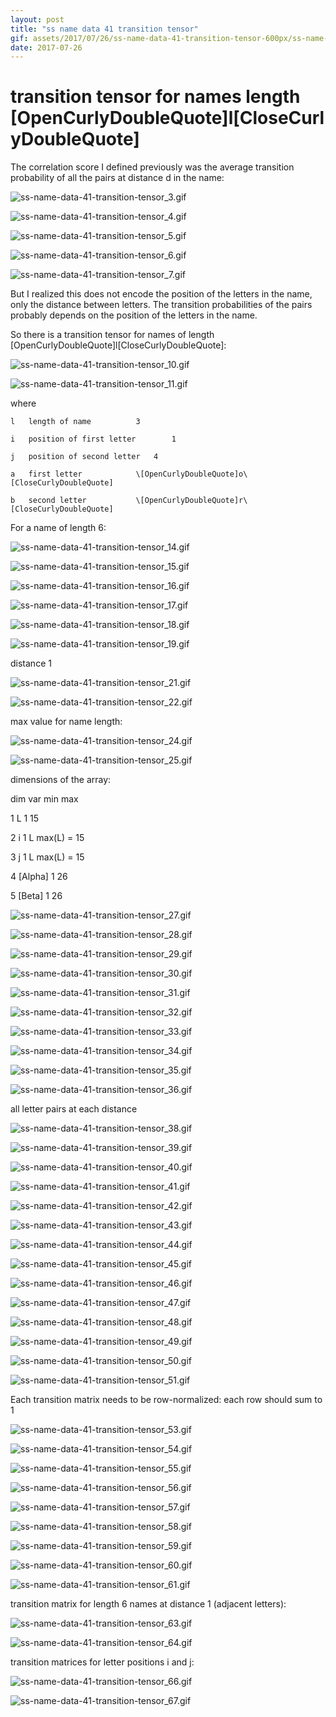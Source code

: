 ```yaml
---
layout: post
title: "ss name data 41 transition tensor"
gif: assets/2017/07/26/ss-name-data-41-transition-tensor-600px/ss-name-data-41-transition-tensor_67.gif
date: 2017-07-26
---
```


# transition tensor for names length \[OpenCurlyDoubleQuote]l\[CloseCurlyDoubleQuote]

The correlation score I defined previously was the average transition probability of all the pairs at distance d in the name:

![ss-name-data-41-transition-tensor_3.gif](../../../assets/2017/07/26/ss-name-data-41-transition-tensor-600px/ss-name-data-41-transition-tensor_3.gif)

![ss-name-data-41-transition-tensor_4.gif](../../../assets/2017/07/26/ss-name-data-41-transition-tensor-600px/ss-name-data-41-transition-tensor_4.gif)

![ss-name-data-41-transition-tensor_5.gif](../../../assets/2017/07/26/ss-name-data-41-transition-tensor-600px/ss-name-data-41-transition-tensor_5.gif)

![ss-name-data-41-transition-tensor_6.gif](../../../assets/2017/07/26/ss-name-data-41-transition-tensor-600px/ss-name-data-41-transition-tensor_6.gif)

![ss-name-data-41-transition-tensor_7.gif](../../../assets/2017/07/26/ss-name-data-41-transition-tensor-600px/ss-name-data-41-transition-tensor_7.gif)

But I realized this does not encode the position of the letters in the name, only the distance between letters. The transition probabilities of the pairs probably depends on the position of the letters in the name.

So there is a transition tensor for names of length \[OpenCurlyDoubleQuote]l\[CloseCurlyDoubleQuote]:

![ss-name-data-41-transition-tensor_10.gif](../../../assets/2017/07/26/ss-name-data-41-transition-tensor-600px/ss-name-data-41-transition-tensor_10.gif)

![ss-name-data-41-transition-tensor_11.gif](../../../assets/2017/07/26/ss-name-data-41-transition-tensor-600px/ss-name-data-41-transition-tensor_11.gif)

where 

	l	length of name			3

	i	position of first letter		1

	j	position of second letter	4

	a	first letter			\[OpenCurlyDoubleQuote]o\[CloseCurlyDoubleQuote]

	b	second letter			\[OpenCurlyDoubleQuote]r\[CloseCurlyDoubleQuote]	

For a name of length 6:

![ss-name-data-41-transition-tensor_14.gif](../../../assets/2017/07/26/ss-name-data-41-transition-tensor-600px/ss-name-data-41-transition-tensor_14.gif)

![ss-name-data-41-transition-tensor_15.gif](../../../assets/2017/07/26/ss-name-data-41-transition-tensor-600px/ss-name-data-41-transition-tensor_15.gif)

![ss-name-data-41-transition-tensor_16.gif](../../../assets/2017/07/26/ss-name-data-41-transition-tensor-600px/ss-name-data-41-transition-tensor_16.gif)

![ss-name-data-41-transition-tensor_17.gif](../../../assets/2017/07/26/ss-name-data-41-transition-tensor-600px/ss-name-data-41-transition-tensor_17.gif)

![ss-name-data-41-transition-tensor_18.gif](../../../assets/2017/07/26/ss-name-data-41-transition-tensor-600px/ss-name-data-41-transition-tensor_18.gif)

![ss-name-data-41-transition-tensor_19.gif](../../../assets/2017/07/26/ss-name-data-41-transition-tensor-600px/ss-name-data-41-transition-tensor_19.gif)

distance 1

![ss-name-data-41-transition-tensor_21.gif](../../../assets/2017/07/26/ss-name-data-41-transition-tensor-600px/ss-name-data-41-transition-tensor_21.gif)

![ss-name-data-41-transition-tensor_22.gif](../../../assets/2017/07/26/ss-name-data-41-transition-tensor-600px/ss-name-data-41-transition-tensor_22.gif)

max value for name length:

![ss-name-data-41-transition-tensor_24.gif](../../../assets/2017/07/26/ss-name-data-41-transition-tensor-600px/ss-name-data-41-transition-tensor_24.gif)

![ss-name-data-41-transition-tensor_25.gif](../../../assets/2017/07/26/ss-name-data-41-transition-tensor-600px/ss-name-data-41-transition-tensor_25.gif)

dimensions of the array:

dim	var	min	max

1	L	1	15

2	i	1	L	max(L) = 15

3	j	1	L	max(L) = 15

4	\[Alpha]	1	26

5	\[Beta]	1	26	

![ss-name-data-41-transition-tensor_27.gif](../../../assets/2017/07/26/ss-name-data-41-transition-tensor-600px/ss-name-data-41-transition-tensor_27.gif)

![ss-name-data-41-transition-tensor_28.gif](../../../assets/2017/07/26/ss-name-data-41-transition-tensor-600px/ss-name-data-41-transition-tensor_28.gif)

![ss-name-data-41-transition-tensor_29.gif](../../../assets/2017/07/26/ss-name-data-41-transition-tensor-600px/ss-name-data-41-transition-tensor_29.gif)

![ss-name-data-41-transition-tensor_30.gif](../../../assets/2017/07/26/ss-name-data-41-transition-tensor-600px/ss-name-data-41-transition-tensor_30.gif)

![ss-name-data-41-transition-tensor_31.gif](../../../assets/2017/07/26/ss-name-data-41-transition-tensor-600px/ss-name-data-41-transition-tensor_31.gif)

![ss-name-data-41-transition-tensor_32.gif](../../../assets/2017/07/26/ss-name-data-41-transition-tensor-600px/ss-name-data-41-transition-tensor_32.gif)

![ss-name-data-41-transition-tensor_33.gif](../../../assets/2017/07/26/ss-name-data-41-transition-tensor-600px/ss-name-data-41-transition-tensor_33.gif)

![ss-name-data-41-transition-tensor_34.gif](../../../assets/2017/07/26/ss-name-data-41-transition-tensor-600px/ss-name-data-41-transition-tensor_34.gif)

![ss-name-data-41-transition-tensor_35.gif](../../../assets/2017/07/26/ss-name-data-41-transition-tensor-600px/ss-name-data-41-transition-tensor_35.gif)

![ss-name-data-41-transition-tensor_36.gif](../../../assets/2017/07/26/ss-name-data-41-transition-tensor-600px/ss-name-data-41-transition-tensor_36.gif)

all letter pairs at each distance

![ss-name-data-41-transition-tensor_38.gif](../../../assets/2017/07/26/ss-name-data-41-transition-tensor-600px/ss-name-data-41-transition-tensor_38.gif)

![ss-name-data-41-transition-tensor_39.gif](../../../assets/2017/07/26/ss-name-data-41-transition-tensor-600px/ss-name-data-41-transition-tensor_39.gif)

![ss-name-data-41-transition-tensor_40.gif](../../../assets/2017/07/26/ss-name-data-41-transition-tensor-600px/ss-name-data-41-transition-tensor_40.gif)

![ss-name-data-41-transition-tensor_41.gif](../../../assets/2017/07/26/ss-name-data-41-transition-tensor-600px/ss-name-data-41-transition-tensor_41.gif)

![ss-name-data-41-transition-tensor_42.gif](../../../assets/2017/07/26/ss-name-data-41-transition-tensor-600px/ss-name-data-41-transition-tensor_42.gif)

![ss-name-data-41-transition-tensor_43.gif](../../../assets/2017/07/26/ss-name-data-41-transition-tensor-600px/ss-name-data-41-transition-tensor_43.gif)

![ss-name-data-41-transition-tensor_44.gif](../../../assets/2017/07/26/ss-name-data-41-transition-tensor-600px/ss-name-data-41-transition-tensor_44.gif)

![ss-name-data-41-transition-tensor_45.gif](../../../assets/2017/07/26/ss-name-data-41-transition-tensor-600px/ss-name-data-41-transition-tensor_45.gif)

![ss-name-data-41-transition-tensor_46.gif](../../../assets/2017/07/26/ss-name-data-41-transition-tensor-600px/ss-name-data-41-transition-tensor_46.gif)

![ss-name-data-41-transition-tensor_47.gif](../../../assets/2017/07/26/ss-name-data-41-transition-tensor-600px/ss-name-data-41-transition-tensor_47.gif)

![ss-name-data-41-transition-tensor_48.gif](../../../assets/2017/07/26/ss-name-data-41-transition-tensor-600px/ss-name-data-41-transition-tensor_48.gif)

![ss-name-data-41-transition-tensor_49.gif](../../../assets/2017/07/26/ss-name-data-41-transition-tensor-600px/ss-name-data-41-transition-tensor_49.gif)

![ss-name-data-41-transition-tensor_50.gif](../../../assets/2017/07/26/ss-name-data-41-transition-tensor-600px/ss-name-data-41-transition-tensor_50.gif)

![ss-name-data-41-transition-tensor_51.gif](../../../assets/2017/07/26/ss-name-data-41-transition-tensor-600px/ss-name-data-41-transition-tensor_51.gif)

Each transition matrix needs to be row-normalized: each row should sum to 1

![ss-name-data-41-transition-tensor_53.gif](../../../assets/2017/07/26/ss-name-data-41-transition-tensor-600px/ss-name-data-41-transition-tensor_53.gif)

![ss-name-data-41-transition-tensor_54.gif](../../../assets/2017/07/26/ss-name-data-41-transition-tensor-600px/ss-name-data-41-transition-tensor_54.gif)

![ss-name-data-41-transition-tensor_55.gif](../../../assets/2017/07/26/ss-name-data-41-transition-tensor-600px/ss-name-data-41-transition-tensor_55.gif)

![ss-name-data-41-transition-tensor_56.gif](../../../assets/2017/07/26/ss-name-data-41-transition-tensor-600px/ss-name-data-41-transition-tensor_56.gif)

![ss-name-data-41-transition-tensor_57.gif](../../../assets/2017/07/26/ss-name-data-41-transition-tensor-600px/ss-name-data-41-transition-tensor_57.gif)

![ss-name-data-41-transition-tensor_58.gif](../../../assets/2017/07/26/ss-name-data-41-transition-tensor-600px/ss-name-data-41-transition-tensor_58.gif)

![ss-name-data-41-transition-tensor_59.gif](../../../assets/2017/07/26/ss-name-data-41-transition-tensor-600px/ss-name-data-41-transition-tensor_59.gif)

![ss-name-data-41-transition-tensor_60.gif](../../../assets/2017/07/26/ss-name-data-41-transition-tensor-600px/ss-name-data-41-transition-tensor_60.gif)

![ss-name-data-41-transition-tensor_61.gif](../../../assets/2017/07/26/ss-name-data-41-transition-tensor-600px/ss-name-data-41-transition-tensor_61.gif)

transition matrix for length 6 names at distance 1 (adjacent letters):

![ss-name-data-41-transition-tensor_63.gif](../../../assets/2017/07/26/ss-name-data-41-transition-tensor-600px/ss-name-data-41-transition-tensor_63.gif)

![ss-name-data-41-transition-tensor_64.gif](../../../assets/2017/07/26/ss-name-data-41-transition-tensor-600px/ss-name-data-41-transition-tensor_64.gif)

transition matrices for letter positions i and j:

![ss-name-data-41-transition-tensor_66.gif](../../../assets/2017/07/26/ss-name-data-41-transition-tensor-600px/ss-name-data-41-transition-tensor_66.gif)

![ss-name-data-41-transition-tensor_67.gif](../../../assets/2017/07/26/ss-name-data-41-transition-tensor-600px/ss-name-data-41-transition-tensor_67.gif)

